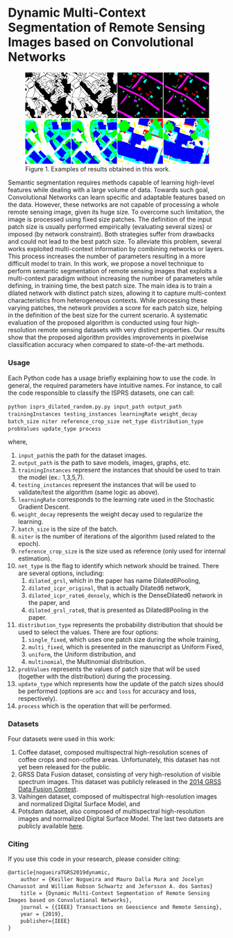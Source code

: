 # Dynamic Multi-Context Segmentation of Remote Sensing Images based on Convolutional Networks

<p align="center">
<figure>
  <img src="readme_fig.png" alt="Obtained Results" width="500">
  <figcaption>Figure 1. Examples of results obtained in this work.</figcaption>
</figure> 
</p>

Semantic segmentation requires methods capable of learning high-level features while dealing with a large volume of data. Towards such goal, Convolutional Networks can learn specific and adaptable features based on the data. However, these networks are not capable of processing a whole remote sensing image, given its huge size. To overcome such limitation, the image is processed using fixed size patches. The definition of the input patch size is usually performed empirically (evaluating several sizes) or imposed (by network constraint). Both strategies suffer from drawbacks and could not lead to the best patch size. To alleviate this problem, several works exploited multi-context information by combining networks or layers. This process increases the number of parameters resulting in a more difficult model to train. In this work, we propose a novel technique to perform semantic segmentation of remote sensing images that exploits a multi-context paradigm without increasing the number of parameters while defining, in training time, the best patch size. The main idea is to train a dilated network with distinct patch sizes, allowing it to capture multi-context characteristics from heterogeneous contexts. While processing these varying patches, the network provides a score for each patch size, helping in the definition of the best size for the current scenario. A systematic evaluation of the proposed algorithm is conducted using four high-resolution remote sensing datasets with very distinct properties. Our results show that the proposed algorithm provides improvements in pixelwise classification accuracy when compared to state-of-the-art methods.

### Usage

Each Python code has a usage briefly explaining how to use the code.
In general, the required parameters have intuitive names.
For instance, to call the code responsible to classify the ISPRS datasets, one can call:

```python isprs_dilated_random.py.py input_path output_path trainingInstances testing_instances learningRate weight_decay batch_size niter reference_crop_size net_type distribution_type probValues update_type process```

where,

1. `input_path`is the path for the dataset images.
2.  `output_path` is the path to save models, images, graphs, etc.
3. `trainingInstances` represent the instances that should be used to train the model (ex.: 1,3,5,7).
4. `testing_instances` represent the instances that will be used to validate/test the algorithm (same logic as above).
5. `learningRate` corresponds to the learning rate used in the Stochastic Gradient Descent.
6. `weight_decay` represents the weight decay used to regularize the learning.
7. `batch_size` is the size of the batch.
8. `niter` is the number of iterations of the algorithm (used related to the epoch).
9. `reference_crop_size` is the size used as reference (only used for internal estimation).
10. `net_type` is the flag to identify which network should be trained.
There are several options, including:
	1. `dilated_grsl`, which in the paper has name Dilated6Pooling,
	2. `dilated_icpr_original`, that is actually Dilated6 network,
	3. `dilated_icpr_rate6_densely`, which is the DenseDilated6 network in the paper, and
	4. `dilated_grsl_rate8`, that is presented as Dilated8Pooling in the paper.
11. `distribution_type` represents the probability distribution that should be used to select the values.
There are four options:
	1. `single_fixed`, which uses one patch size during the whole training,
	2. `multi_fixed`, which is presented in the manuscript as Uniform Fixed,
	3. `uniform`, the Uniform distribution, and
	4. `multinomial`, the Multinomial distribution.
13. `probValues` represents the values of patch size that will be used (together with the distribution) during the processing.
14. `update_type` which represents how the update of the patch sizes should be performed (options are `acc` and `loss` for accuracy and loss, respectively). 
15. `process` which is the operation that will be performed.


### Datasets

Four datasets were used in this work:
1. Coffee dataset, composed multispectral high-resolution scenes of coffee crops and non-coffee areas.
Unfortunately, this dataset has not yet been released for the public.
2. GRSS Data Fusion dataset, consisting of very high-resolution of visible spectrum images.
This dataset was publicly released in the [2014 GRSS Data Fusion Contest](http://www.grss-ieee.org/community/technical-committees/data-fusion/2014-ieee-grss-data-fusion-contest/).
3. Vaihingen dataset, composed of multispectral high-resolution images and normalized Digital Surface Model, and
4. Potsdam dataset, also composed of multispectral high-resolution images and normalized Digital Surface Model.
The last two datasets are publicly available [here](http://www2.isprs.org/commissions/comm3/wg4/results.html).


### Citing

If you use this code in your research, please consider citing:

    @article{nogueiraTGRS2019dynamic,
        author = {Keiller Nogueira and Mauro Dalla Mura and Jocelyn Chanussot and William Robson Schwartz and Jefersson A. dos Santos}
        title = {Dynamic Multi-Context Segmentation of Remote Sensing Images based on Convolutional Networks},
        journal = {{IEEE} Transactions on Geoscience and Remote Sensing},
        year = {2019},
        publisher={IEEE}
    }
